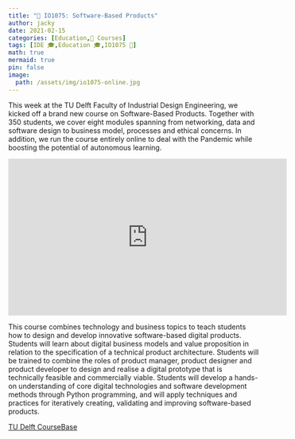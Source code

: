```yaml
---
title: "📖 IO1075: Software-Based Products"
author: jacky
date: 2021-02-15
categories: [Education,📖 Courses]
tags: [IDE 🎓,Education 🎓,IO1075 📖]
math: true
mermaid: true
pin: false
image:
  path: /assets/img/io1075-online.jpg
---
```


This week at the TU Delft Faculty of Industrial Design Engineering, we kicked off a brand new course on Software-Based Products. Together with 350 students, we cover eight modules spanning from networking, data and software design to business model, processes and ethical concerns. In addition, we run the course entirely online to deal with the Pandemic while boosting the potential of autonomous learning.

<iframe width="560" height="315" src="https://www.youtube-nocookie.com/embed/wiU5m9IVXpM" title="YouTube video player" frameborder="0" allow="accelerometer; autoplay; clipboard-write; encrypted-media; gyroscope; picture-in-picture" allowfullscreen></iframe>

This course combines technology and business topics to teach students how to design and develop innovative software-based digital products. Students will learn about digital business models and value proposition in relation to the specification of a technical product architecture. Students will be trained to combine the roles of product manager, product designer and product developer to design and realise a digital prototype that is technically feasible and commercially viable. Students will develop a hands-on understanding of core digital technologies and software development methods through Python programming, and will apply techniques and practices for iteratively creating, validating and improving software-based products.

[TU Delft CourseBase](https://studiegids.tudelft.nl/a101_displayCourse.do?course_id=56545)
